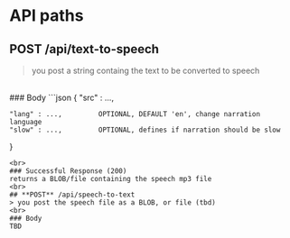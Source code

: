 # API paths

## **POST** /api/text-to-speech
> you post a string containg the text to be converted to speech
<br>
### Body
```json
{
	"src"  : ...,         
	
	"lang" : ...,         OPTIONAL, DEFAULT 'en', change narration language
	"slow" : ...,         OPTIONAL, defines if narration should be slow
}
```
<br>
### Successful Response (200)
returns a BLOB/file containing the speech mp3 file
<br>
## **POST** /api/speech-to-text
> you post the speech file as a BLOB, or file (tbd)
<br>
### Body
TBD


